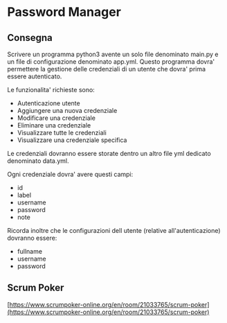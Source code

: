 # Password Manager

## Consegna

Scrivere un programma python3 avente un solo file denominato main.py e un file di configurazione denominato app.yml.
Questo programma dovra' permettere la gestione delle credenziali di un utente che dovra' prima essere autenticato.

Le funzionalita' richieste sono:
- Autenticazione utente
- Aggiungere una nuova credenziale
- Modificare una credenziale
- Eliminare una credenziale
- Visualizzare tutte le credenziali
- Visualizzare una credenziale specifica

Le credenziali dovranno essere storate dentro un altro file yml dedicato denominato data.yml.

Ogni credenziale dovra' avere questi campi:
- id
- label
- username
- password
- note

Ricorda inoltre che le configurazioni dell utente (relative all'autenticazione) dovranno essere:
- fullname
- username
- password


## Scrum Poker

[https://www.scrumpoker-online.org/en/room/21033765/scrum-poker](https://www.scrumpoker-online.org/en/room/21033765/scrum-poker)
